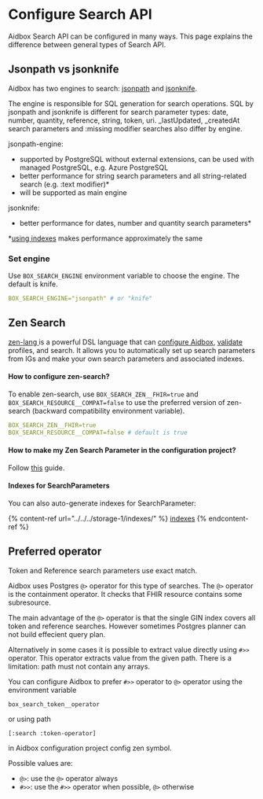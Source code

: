 # Configure Search API

Aidbox Search API can be configured in many ways. This page explains the difference between general types of Search API.

## Jsonpath vs jsonknife

Aidbox has two engines to search: [jsonpath](https://www.postgresql.org/docs/12/datatype-json.html#DATATYPE-JSONPATH) and [jsonknife](https://github.com/niquola/jsonknife).

The engine is responsible for SQL generation for search operations. SQL by jsonpath and jsonknife is different for search parameter types: date, number, quantity, reference, string, token, uri. \_lastUpdated, \_createdAt search parameters and :missing modifier searches also differ by engine.

jsonpath-engine:

* supported by PostgreSQL without external extensions, can be used with managed PostgreSQL, e.g. Azure PostgreSQL
* better performance for string search parameters and all string-related search (e.g. :text modifier)\*
* will be supported as main engine

jsonknife:

* better performance for dates, number and quantity search parameters\*

\*[using indexes](../../../storage-1/indexes/get-suggested-indexes.md) makes performance approximately the same

### Set engine

Use `BOX_SEARCH_ENGINE` environment variable to choose the engine. The default is knife.

```yaml
BOX_SEARCH_ENGINE="jsonpath" # or "knife"
```

## Zen Search

[zen-lang ](https://github.com/zen-lang/zen)is a powerful DSL language that can [configure Aidbox](../../../aidbox-configuration/aidbox-zen-lang-project/setting-up-a-configuration-project.md), [validate](../../../modules/profiling-and-validation/profiling-with-zen-lang/) profiles, and search. It allows you to automatically set up search parameters from IGs and make your own search parameters and associated indexes.

#### How to configure zen-search?

To enable zen-search, use `BOX_SEARCH_ZEN__FHIR=true` and `BOX_SEARCH_RESOURCE__COMPAT=false` to use the preferred version of zen-search (backward compatibility environment variable).

```yaml
BOX_SEARCH_ZEN__FHIR=true
BOX_SEARCH_RESOURCE__COMPAT=false # default is true
```

#### How to make my Zen Search Parameter in the configuration project?

Follow [this](searchparameter.md#define-custom-searchparameter) guide.

#### Indexes for SearchParameters

You can also auto-generate indexes for SearchParameter:

{% content-ref url="../../../storage-1/indexes/" %}
[indexes](../../../storage-1/indexes/)
{% endcontent-ref %}

## Preferred operator

Token and Reference search parameters use exact match.

Aidbox uses Postgres `@>` operator for this type of searches. The `@>` operator is the containment operator. It checks that FHIR resource contains some subresource.

The main advantage of the `@>` operator is that the single GIN index covers all token and reference searches. However sometimes Postgres planner can not build effecient query plan.

Alternatively in some cases it is possible to extract value directly using `#>>` operator. This operator extracts value from the given path. There is a limitation: path must not contain any arrays.

You can configure Aidbox to prefer `#>>` operator to `@>` operator using the environment variable

```
box_search_token__operator
```

or using path

```
[:search :token-operator]
```

in Aidbox configuration project config zen symbol.

Possible values are:

* `@>`: use the `@>` operator always
* `#>>`: use the `#>>` operator when possible, `@>` otherwise
